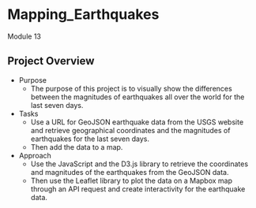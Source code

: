 # Mapping_Earthquakes
Module 13

Project Overview
-
- Purpose
  - The purpose of this project is to visually show the differences between the magnitudes of earthquakes all over the world for the last seven days.
- Tasks
  - Use a URL for GeoJSON earthquake data from the USGS website and retrieve geographical coordinates and the magnitudes of earthquakes for the last seven days.
  - Then add the data to a map.
- Approach
  - Use the JavaScript and the D3.js library to retrieve the coordinates and magnitudes of the earthquakes from the GeoJSON data.
  - Then use the Leaflet library to plot the data on a Mapbox map through an API request and create interactivity for the earthquake data.
